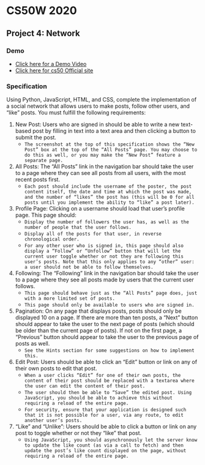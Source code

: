 # CS50W 2020
## Project 4: Network
### Demo
* [Click here for a Demo Video](https://youtu.be/wvMQqvOkDms)
* [Click here for cs50 Official site](https://cs50.harvard.edu/web/2020/projects/4/network/)
### Specification
Using Python, JavaScript, HTML, and CSS, complete the implementation of a social network that allows users to make posts, follow other users, and “like” posts. You must fulfill the following requirements:

1. New Post: Users who are signed in should be able to write a new text-based post by filling in text into a text area and then clicking a button to submit the post.
    * `The screenshot at the top of this specification shows the “New Post” box at the top of the “All Posts” page. You may choose to do this as well, or you may make the “New Post” feature a separate page.`
2. All Posts: The “All Posts” link in the navigation bar should take the user to a page where they can see all posts from all users, with the most recent posts first.
    * `Each post should include the username of the poster, the post content itself, the date and time at which the post was made, and the number of “likes” the post has (this will be 0 for all posts until you implement the ability to “like” a post later).`
3. Profile Page: Clicking on a username should load that user’s profile page. This page should:
    * `Display the number of followers the user has, as well as the number of people that the user follows.`
    * `Display all of the posts for that user, in reverse chronological order.`
    * `For any other user who is signed in, this page should also display a “Follow” or “Unfollow” button that will let the current user toggle whether or not they are following this user’s posts. Note that this only applies to any “other” user: a user should not be able to follow themselves.`
4. Following: The “Following” link in the navigation bar should take the user to a page where they see all posts made by users that the current user follows.
    * `This page should behave just as the “All Posts” page does, just with a more limited set of posts.`
    * `This page should only be available to users who are signed in.`
5. Pagination: On any page that displays posts, posts should only be displayed 10 on a page. If there are more than ten posts, a “Next” button should appear to take the user to the next page of posts (which should be older than the current page of posts). If not on the first page, a “Previous” button should appear to take the user to the previous page of posts as well.
    * `See the Hints section for some suggestions on how to implement this.`
6. Edit Post: Users should be able to click an “Edit” button or link on any of their own posts to edit that post.
    * `When a user clicks “Edit” for one of their own posts, the content of their post should be replaced with a textarea where the user can edit the content of their post.`
    * `The user should then be able to “Save” the edited post. Using JavaScript, you should be able to achieve this without requiring a reload of the entire page.`
    * `For security, ensure that your application is designed such that it is not possible for a user, via any route, to edit another user’s posts.`
7. “Like” and “Unlike”: Users should be able to click a button or link on any post to toggle whether or not they “like” that post.
    * `Using JavaScript, you should asynchronously let the server know to update the like count (as via a call to fetch) and then update the post’s like count displayed on the page, without requiring a reload of the entire page.`